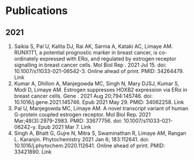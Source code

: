 # Publications

## 2021
1. Saikia S, Pal U, Kalita DJ, Rai AK, Sarma A, Kataki AC, Limaye AM. RUNX1T1, a potential prognostic marker in breast cancer, is co-ordinately expressed with ERα, and regulated by estrogen receptor signalling in breast cancer cells. Mol Biol Rep . 2021 Jul 15. doi: 10.1007/s11033-021-06542-3. Online ahead of print. PMID: 34264479. Link
2. Kumar A, Dhillon A, Manjegowda MC, Singh N, Mary DJSJ, Kumar S, Modi D, Limaye AM. Estrogen suppresses HOXB2 expression via ERα in breast cancer cells. Gene . 2021 Aug 20;794:145746. doi: 10.1016/j.gene.2021.145746. Epub 2021 May 29. PMID: 34062258. Link
3. Pal U, Manjegowda MC, Limaye AM. A novel transcript variant of human G-protein coupled estrogen receptor. Mol Biol Rep. 2021 Mar;48(3):2979-2983. PMID: 33677756. doi: 10.1007/s11033-021-06242-y. Epub 2021 Mar 7. Link
4. Singh A, Bhatt G, Gujre N, Mitra S, Swaminathan R, Limaye AM, Rangan L. Karanjin. Phytochemistry 2021 Jan 6; 183:112641. doi: 10.1016/j.phytochem.2020.112641. Online ahead of print. PMID: 33421890. Link

